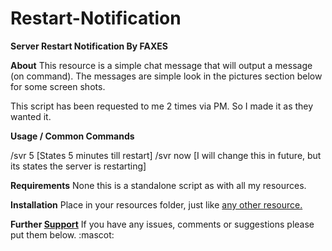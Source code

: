 # Restart-Notification

**Server Restart Notification By FAXES**

**About**
This resource is a simple chat message that will output a message (on command). The messages are simple look in the pictures section below for some screen shots.

This script has been requested to me 2 times via PM. So I made it as they wanted it.

**Usage / Common Commands**

/svr 5 [States 5 minutes till restart]
/svr now [I will change this in future, but its states the server is restarting]

**Requirements**
None this is a standalone script  as with all my resources.

**Installation**
Place in your resources folder, just like [any other resource.](https://forum.fivem.net/t/how-to-install-a-fivem-resource-script/81013)

**Further [Support](https://discord.gg/R9Z7npM)**
If you have any issues, comments or suggestions please put them below. :mascot:
